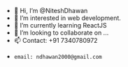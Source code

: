 - 👋 Hi, I’m @NiteshDhawan
- 👀 I’m interested in web development.
- 🌱 I’m currently learning ReactJS
- 💞️ I’m looking to collaborate on ...
- 📫 Contact: +91 7340780972
-     email: ndhawan2000@gmail.com

<!---
NiteshDhawan/NiteshDhawan is a ✨ special ✨ repository because its `README.md` (this file) appears on your GitHub profile.
You can click the Preview link to take a look at your changes.
--->
